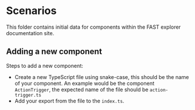 # Scenarios

This folder contains initial data for components within the FAST explorer documentation site.

## Adding a new component

Steps to add a new component:

- Create a new TypeScript file using snake-case, this should be the name of your component. An example would be the component `ActionTrigger`, the expected name of the file should be `action-trigger.ts`
- Add your export from the file to the `index.ts`.

